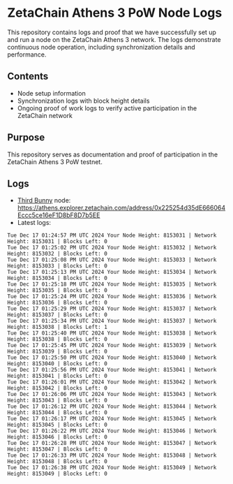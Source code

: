 # ZetaChain Athens 3 PoW Node Logs
This repository contains logs and proof that we have successfully set up and run a node on the ZetaChain Athens 3 network. The logs demonstrate continuous node operation, including synchronization details and performance.

## Contents
- Node setup information
- Synchronization logs with block height details
- Ongoing proof of work logs to verify active participation in the ZetaChain network

## Purpose
This repository serves as documentation and proof of participation in the ZetaChain Athens 3 PoW testnet.

## Logs

- [Third Bunny](https://thirdbunny.xyz/) node: https://athens.explorer.zetachain.com/address/0x225254d35dE666064Eccc5ce16eF1D8bF8D7b5EE
- Latest logs:
```
Tue Dec 17 01:24:57 PM UTC 2024 Your Node Height: 8153031 | Network Height: 8153031 | Blocks Left: 0
Tue Dec 17 01:25:02 PM UTC 2024 Your Node Height: 8153032 | Network Height: 8153032 | Blocks Left: 0
Tue Dec 17 01:25:08 PM UTC 2024 Your Node Height: 8153033 | Network Height: 8153033 | Blocks Left: 0
Tue Dec 17 01:25:13 PM UTC 2024 Your Node Height: 8153034 | Network Height: 8153034 | Blocks Left: 0
Tue Dec 17 01:25:18 PM UTC 2024 Your Node Height: 8153035 | Network Height: 8153035 | Blocks Left: 0
Tue Dec 17 01:25:24 PM UTC 2024 Your Node Height: 8153036 | Network Height: 8153036 | Blocks Left: 0
Tue Dec 17 01:25:29 PM UTC 2024 Your Node Height: 8153037 | Network Height: 8153037 | Blocks Left: 0
Tue Dec 17 01:25:34 PM UTC 2024 Your Node Height: 8153037 | Network Height: 8153038 | Blocks Left: 1
Tue Dec 17 01:25:40 PM UTC 2024 Your Node Height: 8153038 | Network Height: 8153038 | Blocks Left: 0
Tue Dec 17 01:25:45 PM UTC 2024 Your Node Height: 8153039 | Network Height: 8153039 | Blocks Left: 0
Tue Dec 17 01:25:50 PM UTC 2024 Your Node Height: 8153040 | Network Height: 8153040 | Blocks Left: 0
Tue Dec 17 01:25:56 PM UTC 2024 Your Node Height: 8153041 | Network Height: 8153041 | Blocks Left: 0
Tue Dec 17 01:26:01 PM UTC 2024 Your Node Height: 8153042 | Network Height: 8153042 | Blocks Left: 0
Tue Dec 17 01:26:06 PM UTC 2024 Your Node Height: 8153043 | Network Height: 8153043 | Blocks Left: 0
Tue Dec 17 01:26:12 PM UTC 2024 Your Node Height: 8153044 | Network Height: 8153044 | Blocks Left: 0
Tue Dec 17 01:26:17 PM UTC 2024 Your Node Height: 8153045 | Network Height: 8153045 | Blocks Left: 0
Tue Dec 17 01:26:22 PM UTC 2024 Your Node Height: 8153046 | Network Height: 8153046 | Blocks Left: 0
Tue Dec 17 01:26:28 PM UTC 2024 Your Node Height: 8153047 | Network Height: 8153047 | Blocks Left: 0
Tue Dec 17 01:26:33 PM UTC 2024 Your Node Height: 8153048 | Network Height: 8153048 | Blocks Left: 0
Tue Dec 17 01:26:38 PM UTC 2024 Your Node Height: 8153049 | Network Height: 8153049 | Blocks Left: 0
```
